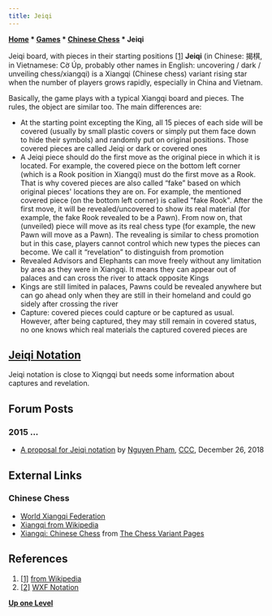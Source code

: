 ```yaml
---
title: Jeiqi
---
```

**[Home](Home "Home") \* [Games](Games "Games") \* [Chinese Chess](Chinese_Chess "Chinese Chess") \* Jeiqi**



 [](File:Jeiqiboard.svg) Jeiqi board, with pieces in their starting positions <a id="cite-note-1" href="#cite-ref-1">[1]</a> 
**Jeiqi** (in Chinese: 揭棋, in Vietnamese: Cờ Úp, probably other names in English: uncovering / dark / unveiling chess/xiangqi) is a Xiangqi (Chinese chess) variant rising star when the number of players grows rapidly, especially in China and Vietnam.


Basically, the game plays with a typical Xiangqi board and pieces. The rules, the object are similar too. The main differences are:



* At the starting point excepting the King, all 15 pieces of each side will be covered (usually by small plastic covers or simply put them face down to hide their symbols) and randomly put on original positions. Those covered pieces are called Jeiqi or dark or covered ones
* A Jeiqi piece should do the first move as the original piece in which it is located. For example, the covered piece on the bottom left corner (which is a Rook position in Xiangqi) must do the first move as a Rook. That is why covered pieces are also called “fake” based on which original pieces' locations they are on. For example, the mentioned covered piece (on the bottom left corner) is called "fake Rook". After the first move, it will be revealed/uncovered to show its real material (for example, the fake Rook revealed to be a Pawn). From now on, that (unveiled) piece will move as its real chess type (for example, the new Pawn will move as a Pawn). The revealing is similar to chess promotion but in this case, players cannot control which new types the pieces can become. We call it “revelation” to distinguish from promotion
* Revealed Advisors and Elephants can move freely without any limitation by area as they were in Xiangqi. It means they can appear out of palaces and can cross the river to attack opposite Kings
* Kings are still limited in palaces, Pawns could be revealed anywhere but can go ahead only when they are still in their homeland and could go sidely after crossing the river
* Capture: covered pieces could capture or be captured as usual. However, after being captured, they may still remain in covered status, no one knows which real materials the captured covered pieces are


  




## [Jeiqi Notation](Jeiqi_Notation "Jeiqi Notation")


Jeiqi notation is close to Xiqngqi but needs some information about captures and revelation.



## Forum Posts


### 2015 ...


* [A proposal for Jeiqi notation](http://www.talkchess.com/forum3/viewtopic.php?f=7&t=69386) by [Nguyen Pham](Pham_Hong_Nguyen "Pham Hong Nguyen"), [CCC](CCC "CCC"), December 26, 2018


## External Links


### Chinese Chess


* [World Xiangqi Federation](http://www.wxf.org/xq/in.htm)
* [Xiangqi from Wikipedia](https://en.wikipedia.org/wiki/Xiangqi)
* [Xiangqi: Chinese Chess](http://www.chessvariants.com/xiangqi.html) from [The Chess Variant Pages](http://www.chessvariants.com/)


## References


1. <a id="cite-ref-1" href="#cite-note-1">[1]</a> [from Wikipedia](https://en.wikipedia.org/wiki/Jeiqi)
2. <a id="cite-ref-2" href="#cite-note-2">[2]</a> [WXF Notation](http://wxf.ca/xq/computer/wxf_notation.html)

**[Up one Level](Games "Games")**







 
